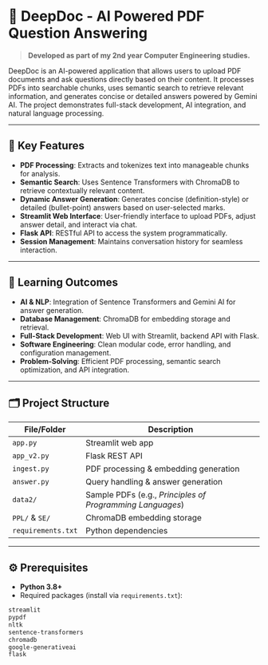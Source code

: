 # 📄 DeepDoc - AI Powered PDF Question Answering

> **Developed as part of my 2nd year Computer Engineering studies.**

DeepDoc is an AI-powered application that allows users to upload PDF documents and ask questions directly based on their content. It processes PDFs into searchable chunks, uses semantic search to retrieve relevant information, and generates concise or detailed answers powered by Gemini AI. The project demonstrates full-stack development, AI integration, and natural language processing.

---

## 🚀 Key Features

- **PDF Processing**: Extracts and tokenizes text into manageable chunks for analysis.
- **Semantic Search**: Uses Sentence Transformers with ChromaDB to retrieve contextually relevant content.
- **Dynamic Answer Generation**: Generates concise (definition-style) or detailed (bullet-point) answers based on user-selected marks.
- **Streamlit Web Interface**: User-friendly interface to upload PDFs, adjust answer detail, and interact via chat.
- **Flask API**: RESTful API to access the system programmatically.
- **Session Management**: Maintains conversation history for seamless interaction.

---

## 🎯 Learning Outcomes

- **AI & NLP**: Integration of Sentence Transformers and Gemini AI for answer generation.
- **Database Management**: ChromaDB for embedding storage and retrieval.
- **Full-Stack Development**: Web UI with Streamlit, backend API with Flask.
- **Software Engineering**: Clean modular code, error handling, and configuration management.
- **Problem-Solving**: Efficient PDF processing, semantic search optimization, and API integration.

---

## 🗂️ Project Structure

| File/Folder | Description |
| ------------ | ----------- |
| `app.py` | Streamlit web app |
| `app_v2.py` | Flask REST API |
| `ingest.py` | PDF processing & embedding generation |
| `answer.py` | Query handling & answer generation |
| `data2/` | Sample PDFs (e.g., *Principles of Programming Languages*) |
| `PPL/` & `SE/` | ChromaDB embedding storage |
| `requirements.txt` | Python dependencies |

---

## ⚙️ Prerequisites

- **Python 3.8+**
- Required packages (install via `requirements.txt`):

```bash
streamlit
pypdf
nltk
sentence-transformers
chromadb
google-generativeai
flask
